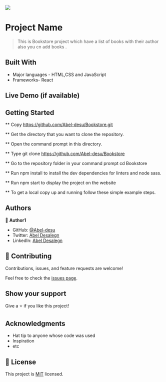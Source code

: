 ![](https://img.shields.io/badge/Microverse-blueviolet)

# Project Name

> This is Bookstore project which have a list of books with their author also you cn add books .


## Built With

- Major languages - HTML,CSS and JavaScript
- Frameworks- React

## Live Demo (if available)




## Getting Started

** Copy https://github.com/Abel-desu/Bookstore.git

** Get the directory that you want to clone the repository.

** Open the command prompt in this directory.

** Type git clone https://github.com/Abel-desu/Bookstore

** Go to the repository folder in your command prompt cd Bookstore

** Run npm install to install the dev dependencies for linters and node sass.

** Run npm start to display the project on the website


** To get a local copy up and running follow these simple example steps.



## Authors

👤 **Author1**

- GitHub: [@Abel-desu](https://github.com/Abel-desu)
- Twitter: [Abel Desalegn](https://twitter.com/twitterhandle)
- LinkedIn: [Abel Desalegn](https://www.linkedin.com/in/abel-desalegn-6486a8232)

## 🤝 Contributing

Contributions, issues, and feature requests are welcome!

Feel free to check the [issues page](../../issues/).

## Show your support

Give a ⭐️ if you like this project!

## Acknowledgments

- Hat tip to anyone whose code was used
- Inspiration
- etc

## 📝 License

This project is [MIT](./MIT.md) licensed.
